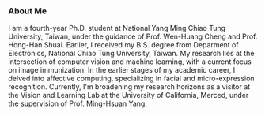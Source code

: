 ### About Me
I am a fourth-year Ph.D. student at National Yang Ming Chiao Tung University, Taiwan, under the guidance of Prof. Wen-Huang Cheng and Prof. Hong-Han Shuai. Earlier, I received my B.S. degree from Deparment of Electronics, National Chiao Tung University, Taiwan. 
My research lies at the intersection of computer vision and machine learning, with a current focus on image immunization. In the earlier stages of my academic career, I delved into affective computing, specializing in facial and micro-expression recognition.
Currently, I'm broadening my research horizons as a visitor at the Vision and Learning Lab at the University of California, Merced, under the supervision of Prof. Ming-Hsuan Yang.

[Email]: linglo.ee08@nycu.edu.tw
